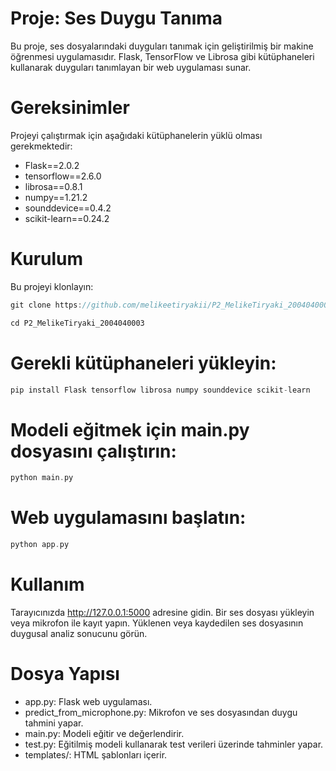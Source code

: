 # Proje: Ses Duygu Tanıma
Bu proje, ses dosyalarındaki duyguları tanımak için geliştirilmiş bir makine öğrenmesi uygulamasıdır. Flask, TensorFlow ve Librosa gibi kütüphaneleri kullanarak duyguları tanımlayan bir web uygulaması sunar.

# Gereksinimler

Projeyi çalıştırmak için aşağıdaki kütüphanelerin yüklü olması gerekmektedir:
* Flask==2.0.2
* tensorflow==2.6.0
* librosa==0.8.1
* numpy==1.21.2
* sounddevice==0.4.2
* scikit-learn==0.24.2


# Kurulum
Bu projeyi klonlayın:
``` dart
git clone https://github.com/melikeetiryakii/P2_MelikeTiryaki_2004040003.git
```
``` dart
cd P2_MelikeTiryaki_2004040003
```

# Gerekli kütüphaneleri yükleyin:
``` dart
pip install Flask tensorflow librosa numpy sounddevice scikit-learn
``` 

# Modeli eğitmek için main.py dosyasını çalıştırın:
``` dart
python main.py
``` 
# Web uygulamasını başlatın:
``` dart
python app.py
``` 
# Kullanım
Tarayıcınızda http://127.0.0.1:5000 adresine gidin.
Bir ses dosyası yükleyin veya mikrofon ile kayıt yapın.
Yüklenen veya kaydedilen ses dosyasının duygusal analiz sonucunu görün.

# Dosya Yapısı
* app.py: Flask web uygulaması.
* predict_from_microphone.py: Mikrofon ve ses dosyasından duygu tahmini yapar.
* main.py: Modeli eğitir ve değerlendirir.
* test.py: Eğitilmiş modeli kullanarak test verileri üzerinde tahminler yapar.
* templates/: HTML şablonları içerir.

